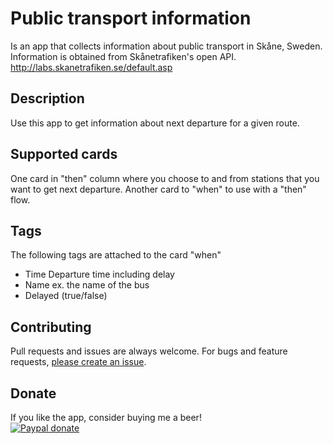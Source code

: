# Public transport information
Is an app that collects information about public transport in Skåne, Sweden.
Information is obtained from Skånetrafiken's open API.
http://labs.skanetrafiken.se/default.asp 

## Description
Use this app to get information about next departure for a given route.

## Supported cards
One card in "then" column where you choose to and from stations that you want to get next departure.
Another card to "when" to use with a "then" flow.

## Tags
The following tags are attached to the card "when"
- Time      Departure time including delay
- Name      ex. the name of the bus
- Delayed   (true/false)

## Contributing

Pull requests and issues are always welcome.
For bugs and feature requests, [please create an issue](https://github.com/Makanz/se.marcussite.pubtransportskane/issues).

## Donate
If you like the app, consider buying me a beer!  
[![Paypal donate][pp-donate-image]][pp-donate-link]

[pp-donate-link]: https://www.paypal.me/marcusalsterfjord
[pp-donate-image]: https://www.paypalobjects.com/webstatic/en_US/i/btn/png/btn_donate_92x26.png